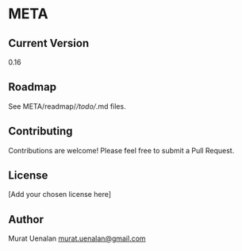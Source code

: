 # META

## Current Version

0.16

## Roadmap

See META/readmap/*/todo/*.md files.

## Contributing

Contributions are welcome! Please feel free to submit a Pull Request.

## License

[Add your chosen license here]

## Author

Murat Uenalan <murat.uenalan@gmail.com>


    

